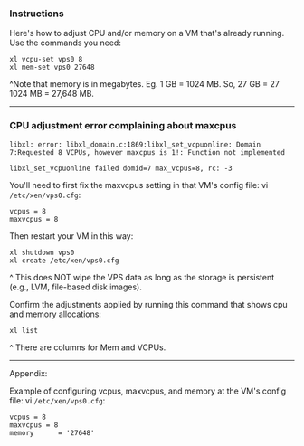 ### Instructions
Here's how to adjust CPU and/or memory on a VM that's already running. Use the commands you need:
```
xl vcpu-set vps0 8
xl mem-set vps0 27648
```

^Note that memory is in megabytes. Eg. 1 GB = 1024 MB. So, 27 GB = 27   1024 MB = 27,648 MB.

---

### CPU adjustment error complaining about maxcpus
```
libxl: error: libxl_domain.c:1869:libxl_set_vcpuonline: Domain 7:Requested 8 VCPUs, however maxcpus is 1!: Function not implemented

libxl_set_vcpuonline failed domid=7 max_vcpus=8, rc: -3
```

You'll need to first fix the maxvcpus setting in that VM's config file:
vi `/etc/xen/vps0.cfg`:
```
vcpus = 8
maxvcpus = 8
```

Then restart your VM in this way:
```
xl shutdown vps0
xl create /etc/xen/vps0.cfg
```
^ This does NOT wipe the VPS data as long as the storage is persistent (e.g., LVM, file-based disk images).

Confirm the adjustments applied by running this command that shows cpu and memory allocations:
```
xl list
```
^ There are columns for Mem and VCPUs.

---

Appendix:

Example of configuring vcpus, maxvcpus, and memory at the VM's config file:
vi `/etc/xen/vps0.cfg`:
```
vcpus = 8  
maxvcpus = 8  
memory      = '27648'
```